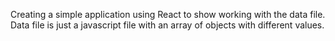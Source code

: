 Creating a simple application using React to show working with the data file.
Data file is just a javascript file with an array of objects with different values.
